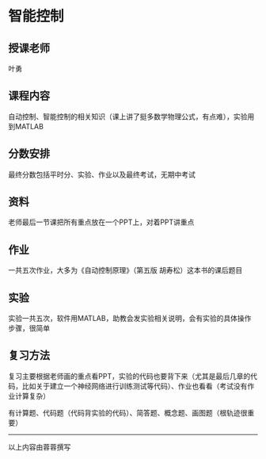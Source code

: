 # 智能控制

## 授课老师

叶勇

## 课程内容

自动控制、智能控制的相关知识（课上讲了挺多数学物理公式，有点难），实验用到MATLAB

## 分数安排

最终分数包括平时分、实验、作业以及最终考试，无期中考试

## 资料

老师最后一节课把所有重点放在一个PPT上，对着PPT讲重点

## 作业

一共五次作业，大多为《自动控制原理》（第五版 胡寿松）这本书的课后题目

## 实验

实验一共五次，软件用MATLAB，助教会发实验相关说明，会有实验的具体操作步骤，很简单

## 复习方法

复习主要根据老师画的重点看PPT，实验的代码也要背下来（尤其是最后几章的代码，比如关于建立一个神经网络进行训练测试等代码）、作业也看看（考试没有作业计算复杂）

有计算题、代码题（代码背实验的代码）、简答题、概念题、画图题（根轨迹很重要）

---

以上内容由蓉蓉撰写